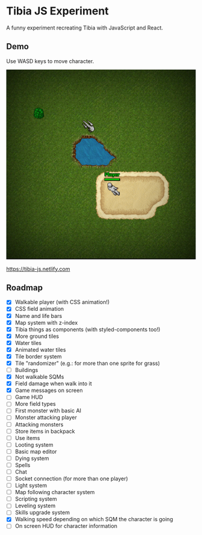 # Tibia JS Experiment

A funny experiment recreating Tibia with JavaScript and React.

## Demo

Use WASD keys to move character.

![](ss.png)

https://tibia-js.netlify.com

## Roadmap

- [x] Walkable player (with CSS animation!)
- [x] CSS field animation
- [x] Name and life bars
- [x] Map system with z-index
- [x] Tibia things as components (with styled-components too!)
- [x] More ground tiles
- [x] Water tiles
- [x] Animated water tiles
- [x] Tile border system
- [x] Tile "randomizer" (e.g.: for more than one sprite for grass)
- [ ] Buildings
- [x] Not walkable SQMs
- [x] Field damage when walk into it
- [x] Game messages on screen
- [ ] Game HUD
- [ ] More field types
- [ ] First monster with basic AI
- [ ] Monster attacking player
- [ ] Attacking monsters
- [ ] Store items in backpack
- [ ] Use items
- [ ] Looting system
- [ ] Basic map editor
- [ ] Dying system
- [ ] Spells
- [ ] Chat
- [ ] Socket connection (for more than one player)
- [ ] Light system
- [ ] Map following character system
- [ ] Scripting system
- [ ] Leveling system
- [ ] Skills upgrade system
- [x] Walking speed depending on which SQM the character is going
- [ ] On screen HUD for character information